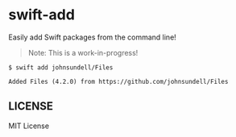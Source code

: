 # swift-add

Easily add Swift packages from the command line!

> Note: This is a work-in-progress!

```
$ swift add johnsundell/Files

Added Files (4.2.0) from https://github.com/johnsundell/Files
```

## LICENSE

MIT License

